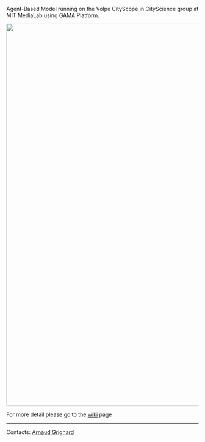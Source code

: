 Agent-Based Model running on the Volpe CityScope in CityScience group at MIT MediaLab using GAMA Platform.

<div style="text-align:center"><img src ="https://github.com/CityScope/CS_CityScope_GAMA/wiki/resources/images/CityScope_Volpe_Table.png" width="1000"/></div>

For more detail please go to the [wiki](https://github.com/CityScope/CS_CityScope_GAMA/wiki) page

---

Contacts: [Arnaud Grignard](https://github.com/agrignard)



